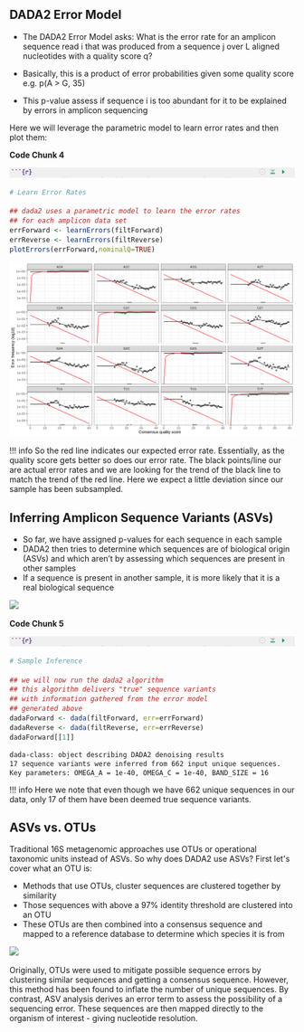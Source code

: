 ## DADA2 Error Model

- The DADA2 Error Model asks: What is the error rate for an amplicon sequence read i that was produced from a 
sequence j over L aligned nucleotides with a quality score q?

- Basically, this is a product of error probabilities given some quality score e.g. p(A > G, 35)

- This p-value assess if sequence i is too abundant for it to be explained by errors in amplicon sequencing

Here we will leverage the parametric model to learn error rates and then plot them:

**Code Chunk 4**

![](images/r-markdown-header.png)

```R
# Learn Error Rates

## dada2 uses a parametric model to learn the error rates
## for each amplicon data set
errForward <- learnErrors(filtForward)
errReverse <- learnErrors(filtReverse)
plotErrors(errForward,nominalQ=TRUE)
```

![](images/error-plot1.png)

!!! info
    So the red line indicates our expected error rate. Essentially, as the quality score gets better so does our error rate. 
    The black points/line our are actual error rates and we are looking for the trend of the black line to match the trend of the red line. 
    Here we expect a little deviation since our sample has been subsampled.

## Inferring Amplicon Sequence Variants (ASVs)

- So far, we have assigned p-values for each sequence in each sample
- DADA2 then tries to determine which sequences are of biological origin (ASVs) and which aren’t by assessing which sequences are present in other samples
- If a sequence is present in another sample, it is more likely that it is a real biological sequence

![](images/infer-asv.png)

**Code Chunk 5**

![](images/r-markdown-header.png)

```R
# Sample Inference

## we will now run the dada2 algorithm 
## this algorithm delivers "true" sequence variants
## with information gathered from the error model 
## generated above
dadaForward <- dada(filtForward, err=errForward)
dadaReverse <- dada(filtReverse, err=errReverse)
dadaForward[[1]]
```

```
dada-class: object describing DADA2 denoising results
17 sequence variants were inferred from 662 input unique sequences.
Key parameters: OMEGA_A = 1e-40, OMEGA_C = 1e-40, BAND_SIZE = 16
```

!!! info
    Here we note that even though we have 662 unique sequences in our data, only 17 of them have been deemed true sequence variants.

## ASVs vs. OTUs

Traditional 16S metagenomic approaches use OTUs or operational taxonomic units instead of ASVs. So why does DADA2 use ASVs? First let's cover what an OTU is:

- Methods that use OTUs, cluster sequences are clustered together by similarity 
- Those sequences with above a 97% identity threshold are clustered into an OTU
- These OTUs are then combined into a consensus sequence and mapped to a reference database to determine which species it is from

![](images/otu.png)

Originally, OTUs were used to mitigate possible sequence errors by clustering similar sequences and getting a consensus sequence. 
However, this method has been found to inflate the number of unique sequences. 
By contrast, ASV analysis derives an error term to assess the possibility of a sequencing error. 
These sequences are then mapped directly to the organism of interest - giving nucleotide resolution. 





